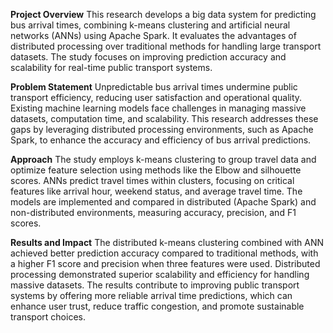**Project Overview**
This research develops a big data system for predicting bus arrival times, combining k-means clustering and artificial neural networks (ANNs) using Apache Spark. It evaluates the advantages of distributed processing over traditional methods for handling large transport datasets. The study focuses on improving prediction accuracy and scalability for real-time public transport systems.

**Problem Statement**
Unpredictable bus arrival times undermine public transport efficiency, reducing user satisfaction and operational quality. Existing machine learning models face challenges in managing massive datasets, computation time, and scalability. This research addresses these gaps by leveraging distributed processing environments, such as Apache Spark, to enhance the accuracy and efficiency of bus arrival predictions.

**Approach**
The study employs k-means clustering to group travel data and optimize feature selection using methods like the Elbow and silhouette scores. ANNs predict travel times within clusters, focusing on critical features like arrival hour, weekend status, and average travel time. The models are implemented and compared in distributed (Apache Spark) and non-distributed environments, measuring accuracy, precision, and F1 scores.

**Results and Impact**
The distributed k-means clustering combined with ANN achieved better prediction accuracy compared to traditional methods, with a higher F1 score and precision when three features were used. Distributed processing demonstrated superior scalability and efficiency for handling massive datasets. The results contribute to improving public transport systems by offering more reliable arrival time predictions, which can enhance user trust, reduce traffic congestion, and promote sustainable transport choices.
